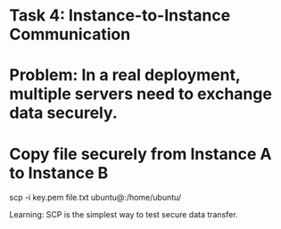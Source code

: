 # Task 4: Instance-to-Instance Communication

# Problem: In a real deployment, multiple servers need to exchange data securely.

# Copy file securely from Instance A to Instance B
scp -i key.pem file.txt ubuntu@<instance-b-ip>:/home/ubuntu/


Learning: SCP is the simplest way to test secure data transfer.

